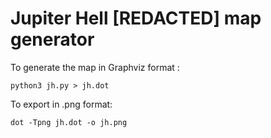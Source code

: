 # Jupiter Hell [REDACTED] map generator

To generate the map in Graphviz format :

    python3 jh.py > jh.dot

To export in .png format:

    dot -Tpng jh.dot -o jh.png

